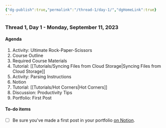 ```yaml
---
{"dg-publish":true,"permalink":"/thread-1/day-1/","dgHomeLink":true}
---
```


### Thread 1, Day 1 - Monday, September 11, 2023
#### Agenda
1. Activity: Ultimate Rock-Paper-Scissors
1. Course Outline
1. Required Course Materials
1. Tutorial: [[Tutorials/Syncing Files from Cloud Storage\|Syncing Files from Cloud Storage]]
1. Activity: Parsing Instructions
1. Notion
1. Tutorial: [[Tutorials/Hot Corners\|Hot Corners]]
1. Discussion: Productivity Tips
1. Portfolio: First Post

#### To-do items
- [ ] Be sure you've made a first post in your portfolio [on Notion](https://notion.so).